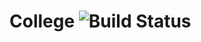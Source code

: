 # College ![Build Status](https://circleci.com/gh/BDMADE/college.svg?style=shield&circle-token=:circle-token)
